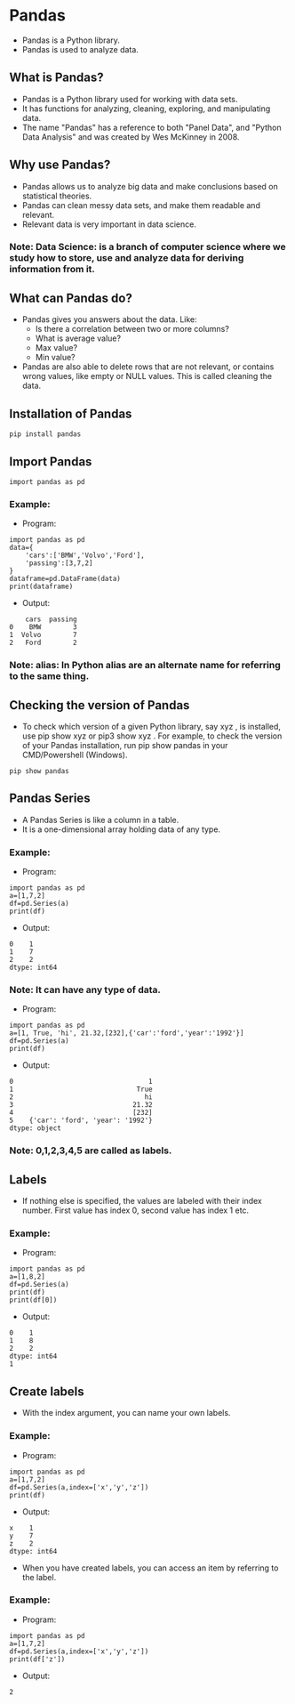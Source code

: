 # Pandas 
- Pandas is a Python library.
- Pandas is used to analyze data.
## What is Pandas?
- Pandas is a Python library used for working with data sets.
- It has functions for analyzing, cleaning, exploring, and manipulating data.
- The name "Pandas" has a reference to both "Panel Data", and "Python Data Analysis" and was created by Wes McKinney in 2008.
## Why use Pandas?
- Pandas allows us to analyze big data and make conclusions based on statistical theories.
- Pandas can clean messy data sets, and make them readable and relevant.
- Relevant data is very important in data science.
### Note: Data Science: is a branch of computer science where we study how to store, use and analyze data for deriving information from it.
## What can Pandas do?
- Pandas gives you answers about the data. Like:
    - Is there a correlation between two or more columns?
    - What is average value?
    - Max value?
    - Min value?
- Pandas are also able to delete rows that are not relevant, or contains wrong values, like empty or NULL values. This is called cleaning the data.
## Installation of Pandas
```
pip install pandas
```
## Import Pandas
```
import pandas as pd
```
### Example:
- Program:
```
import pandas as pd
data={
	'cars':['BMW','Volvo','Ford'],
    'passing':[3,7,2]
}
dataframe=pd.DataFrame(data)
print(dataframe)
```
- Output:
```
    cars  passing
0    BMW        3
1  Volvo        7
2   Ford        2
```
### Note: alias: In Python alias are an alternate name for referring to the same thing.
## Checking the version of Pandas
- To check which version of a given Python library, say xyz , is installed, use pip show xyz or pip3 show xyz . For example, to check the version of your Pandas installation, run pip show pandas in your CMD/Powershell (Windows).
```
pip show pandas
```
## Pandas Series
- A Pandas Series is like a column in a table.
- It is a one-dimensional array holding data of any type.
### Example:
- Program:
```
import pandas as pd
a=[1,7,2]
df=pd.Series(a)
print(df)
```
- Output:
```
0    1
1    7
2    2
dtype: int64
```
### Note: It can have any type of data.
- Program:
```
import pandas as pd
a=[1, True, 'hi', 21.32,[232],{'car':'ford','year':'1992'}]
df=pd.Series(a)
print(df)
```
- Output:
```
0                                  1
1                               True
2                                 hi
3                              21.32
4                              [232]
5    {'car': 'ford', 'year': '1992'}
dtype: object
```
### Note: 0,1,2,3,4,5 are called as labels.
## Labels
- If nothing else is specified, the values are labeled with their index number. First value has index 0, second value has index 1 etc.
### Example:
- Program:
```
import pandas as pd
a=[1,8,2]
df=pd.Series(a)
print(df)
print(df[0])
```
- Output:
```
0    1
1    8
2    2
dtype: int64
1
```
## Create labels
- With the index argument, you can name your own labels.
### Example:
- Program:
```
import pandas as pd
a=[1,7,2]
df=pd.Series(a,index=['x','y','z'])
print(df)
```
- Output:
```
x    1
y    7
z    2
dtype: int64
```
- When you have created labels, you can access an item by referring to the label.
### Example:
- Program:
```
import pandas as pd
a=[1,7,2]
df=pd.Series(a,index=['x','y','z'])
print(df['z'])
```
- Output:
```
2
```
